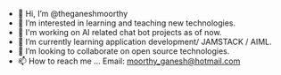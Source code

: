 - 👋 Hi, I’m @theganeshmoorthy
- 👀 I’m interested in learning and teaching new technologies.
- 👀 I'm working on AI related chat bot projects as of now. 
- 🌱 I’m currently learning application development/ JAMSTACK / AIML.
- 💞️ I’m looking to collaborate on open source technologies. 
- 📫 How to reach me ...
Email: moorthy_ganesh@hotmail.com

<!---
theganeshmoorthy/theganeshmoorthy is a ✨ special ✨ repository because its `README.md` (this file) appears on your GitHub profile.
You can click the Preview link to take a look at your changes.
--->
